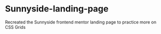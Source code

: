# Sunnyside-landing-page
Recreated the Sunnyside frontend mentor landing page to practice more on CSS Grids
